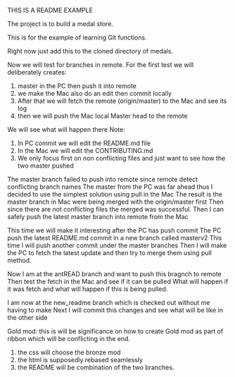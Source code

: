 THIS IS A README EXAMPLE

The project is to build a medal store.

This is for the example of learning Git functions.

Right now just add this to the cloned directory of medals.

Now we will test for branches in remote. For the first test we will deliberately creates:
1. master in the PC then push it into remote
2. we make the Mac also do an edit then commit locally
3. After that we will fetch the remote (origin/master) to the Mac and see its log
4. then we will push the Mac local Master head to the remote

We will see what will happen there
Note:
1. In PC commit we will edit the README.md file
2. In the Mac we will edit the CONTRIBUTING.md
3. We only focus first on non conflicting files and just want to see how the two master pushed

The master branch failed to push into remote since remote detect conflicting branch names
The master from the PC was far ahead thus I decided to use the simplest solution using pull in the Mac
The result is the master branch in Mac were being merged with the origin/master first
Then since there are not conflicting files the merged was successful.
Then I can safely push the latest master branch into remote from the Mac

This time we will make it interesting after the PC has push commit
The PC push the latest README.md commit in a new branch called masterv2
This time I will push another commit under the master branches
Then I will make the PC to fetch the latest update
and then try to merge them using pull method.

Now I am at the antREAD branch and want to push this bragnch to remote
Then test the fetch in the Mac and see if it can be pulled
What will happen if it was fetch and what will happen if this is being pulled.

I am now at the new_readme branch which is checked out without me having to make
Next I will commit this changes and see what will be like in the other side

Gold mod:
this is will be significance on how to create Gold mod as part of ribbon which will be conflicting in the end.
1. the css will choose the bronze mod
2. the html is supposedly rebased seamlessly
3. the README will be combination of the two branches.
